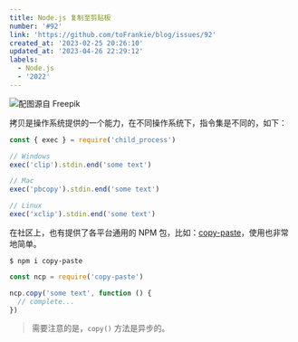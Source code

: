 ```yaml
---
title: Node.js 复制至剪贴板
number: '#92'
link: 'https://github.com/toFrankie/blog/issues/92'
created_at: '2023-02-25 20:26:10'
updated_at: '2023-04-26 22:29:12'
labels:
  - Node.js
  - '2022'
---
```

![配图源自 Freepik](https://upload-images.jianshu.io/upload_images/5128488-380a1401399f14ff.jpeg?imageMogr2/auto-orient/strip%7CimageView2/2/w/1240)


拷贝是操作系统提供的一个能力，在不同操作系统下，指令集是不同的，如下：

```js
const { exec } = require('child_process')

// Windows
exec('clip').stdin.end('some text')

// Mac
exec('pbcopy').stdin.end('some text')

// Linux
exec('xclip').stdin.end('some text')
```

在社区上，也有提供了各平台通用的 NPM 包，比如：[copy-paste](https://github.com/xavi-/node-copy-paste)，使用也非常地简单。



```shell
$ npm i copy-paste
```

```js
const ncp = require('copy-paste')

ncp.copy('some text', function () {
  // complete...
})
```

> 需要注意的是，`copy()` 方法是异步的。
